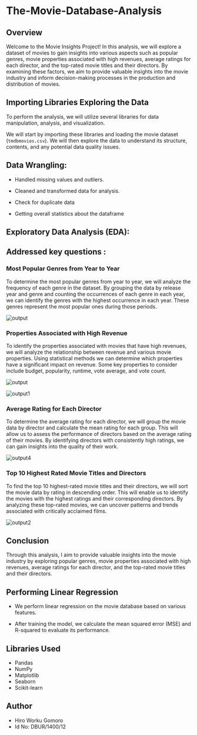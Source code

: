# The-Movie-Database-Analysis

## Overview

Welcome to the Movie Insights Project! In this analysis, we will explore a dataset of movies to gain insights into various aspects such as popular genres, movie properties associated with high revenues, average ratings for each director, and the top-rated movie titles and their directors. By examining these factors, we aim to provide valuable insights into the movie industry and inform decision-making processes in the production and distribution of movies.

## Importing Libraries Exploring the Data

To perform the analysis, we will utilize several libraries for data manipulation, analysis, and visualization. 

We will start by importing these libraries and loading the movie dataset (`tmdbmovies.csv`). We will then explore the data to understand its structure, contents, and any potential data quality issues.

## Data Wrangling:

* Handled missing values and outliers.

* Cleaned and transformed data for analysis.

* Check for duplicate data

* Getting overall statistics about the dataframe


## Exploratory Data Analysis (EDA):

## Addressed key questions :

### Most Popular Genres from Year to Year

To determine the most popular genres from year to year, we will analyze the frequency of each genre in the dataset. By grouping the data by release year and genre and counting the occurrences of each genre in each year, we can identify the genres with the highest occurrence in each year. These genres represent the most popular ones during those periods.

![output](https://github.com/abbi1379/The-Movie-Database/assets/98527404/6d788997-7d60-466f-b14a-412b63e0d990)



### Properties Associated with High Revenue

To identify the properties associated with movies that have high revenues, we will analyze the relationship between revenue and various movie properties. Using statistical methods we can determine which properties have a significant impact on revenue. Some key properties to consider include budget, popularity, runtime, vote average, and vote count.

![output](https://github.com/abbi1379/The-Movie-Database/assets/98527404/857db494-6eff-4fe7-9df2-628a05472469)


![output1](https://github.com/abbi1379/The-Movie-Database/assets/98527404/f6d2bed4-e624-44a2-af86-b1b535db04b5)

### Average Rating for Each Director

To determine the average rating for each director, we will group the movie data by director and calculate the mean rating for each group. This will allow us to assess the performance of directors based on the average rating of their movies. By identifying directors with consistently high ratings, we can gain insights into the quality of their work.


![output4](https://github.com/abbi1379/The-Movie-Database/assets/98527404/97cc2c61-8bfd-4611-a5bb-2f8c2660e549)


### Top 10 Highest Rated Movie Titles and Directors

To find the top 10 highest-rated movie titles and their directors, we will sort the movie data by rating in descending order. This will enable us to identify the movies with the highest ratings and their corresponding directors. By analyzing these top-rated movies, we can uncover patterns and trends associated with critically acclaimed films.

![output2](https://github.com/abbi1379/The-Movie-Database/assets/98527404/17977e30-0f85-4103-8eef-c9f290c56795)


## Conclusion

Through this analysis, I aim to provide valuable insights into the movie industry by exploring popular genres, movie properties associated with high revenues, average ratings for each director, and the top-rated movie titles and their directors. 

## Performing Linear Regression

* We perform linear regression on the movie database based on various features. 

* After training the model, we calculate the mean squared error (MSE) and R-squared to evaluate its performance.

## Libraries Used
* Pandas
* NumPy
* Matplotlib
* Seaborn
* Scikit-learn

## Author

* Hiro Worku Gomoro
* Id No: DBUR/1400/12
